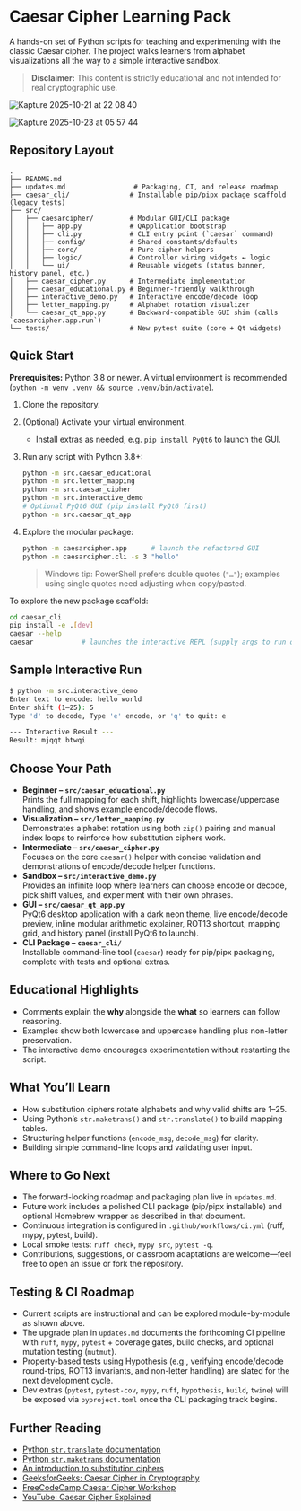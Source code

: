 Caesar Cipher Learning Pack
================================

A hands-on set of Python scripts for teaching and experimenting with the classic Caesar cipher. The project walks learners from alphabet visualizations all the way to a simple interactive sandbox.  
> **Disclaimer:** This content is strictly educational and not intended for real cryptographic use.

![Kapture 2025-10-21 at 22 08 40](https://github.com/user-attachments/assets/4e91df38-ec17-4236-91f1-705ca67bf7e0)


![Kapture 2025-10-23 at 05 57 44](https://github.com/user-attachments/assets/6f90ea47-93f0-4505-a88f-d4b8681b9542)



Repository Layout
-----------------
```
.
├── README.md
├── updates.md                 # Packaging, CI, and release roadmap
├── caesar_cli/               # Installable pip/pipx package scaffold (legacy tests)
├── src/
│   ├── caesarcipher/         # Modular GUI/CLI package
│   │   ├── app.py            # QApplication bootstrap
│   │   ├── cli.py            # CLI entry point (`caesar` command)
│   │   ├── config/           # Shared constants/defaults
│   │   ├── core/             # Pure cipher helpers
│   │   ├── logic/            # Controller wiring widgets ↔ logic
│   │   └── ui/               # Reusable widgets (status banner, history panel, etc.)
│   ├── caesar_cipher.py      # Intermediate implementation
│   ├── caesar_educational.py # Beginner-friendly walkthrough
│   ├── interactive_demo.py   # Interactive encode/decode loop
│   ├── letter_mapping.py     # Alphabet rotation visualizer
│   └── caesar_qt_app.py      # Backward-compatible GUI shim (calls `caesarcipher.app.run`)
└── tests/                    # New pytest suite (core + Qt widgets)
```

Quick Start
-----------
**Prerequisites:** Python 3.8 or newer. A virtual environment is recommended (`python -m venv .venv && source .venv/bin/activate`).

1. Clone the repository.
2. (Optional) Activate your virtual environment.
   - Install extras as needed, e.g. `pip install PyQt6` to launch the GUI.
3. Run any script with Python 3.8+:
   ```bash
   python -m src.caesar_educational
   python -m src.letter_mapping
   python -m src.caesar_cipher
   python -m src.interactive_demo
   # Optional PyQt6 GUI (pip install PyQt6 first)
   python -m src.caesar_qt_app
   ```

4. Explore the modular package:
   ```bash
   python -m caesarcipher.app      # launch the refactored GUI
   python -m caesarcipher.cli -s 3 "hello"
   ```
   > Windows tip: PowerShell prefers double quotes (`"…"`); examples using single quotes need adjusting when copy/pasted.

To explore the new package scaffold:

```bash
cd caesar_cli
pip install -e .[dev]
caesar --help
caesar            # launches the interactive REPL (supply args to run once)
```

Sample Interactive Run
----------------------
```bash
$ python -m src.interactive_demo
Enter text to encode: hello world
Enter shift (1–25): 5
Type 'd' to decode, Type 'e' encode, or 'q' to quit: e

--- Interactive Result ---
Result: mjqqt btwqi
```

Choose Your Path
----------------
- **Beginner – `src/caesar_educational.py`**  
  Prints the full mapping for each shift, highlights lowercase/uppercase handling, and shows example encode/decode flows.
- **Visualization – `src/letter_mapping.py`**  
  Demonstrates alphabet rotation using both `zip()` pairing and manual index loops to reinforce how substitution ciphers work.
- **Intermediate – `src/caesar_cipher.py`**  
  Focuses on the core `caesar()` helper with concise validation and demonstrations of encode/decode helper functions.
- **Sandbox – `src/interactive_demo.py`**  
  Provides an infinite loop where learners can choose encode or decode, pick shift values, and experiment with their own phrases.
- **GUI – `src/caesar_qt_app.py`**  
  PyQt6 desktop application with a dark neon theme, live encode/decode preview, inline modular arithmetic explainer, ROT13 shortcut, mapping grid, and history panel (install PyQt6 to launch).
- **CLI Package – `caesar_cli/`**  
  Installable command-line tool (`caesar`) ready for pip/pipx packaging, complete with tests and optional extras.

Educational Highlights
----------------------
- Comments explain the **why** alongside the **what** so learners can follow reasoning.
- Examples show both lowercase and uppercase handling plus non-letter preservation.
- The interactive demo encourages experimentation without restarting the script.

What You’ll Learn
-----------------
- How substitution ciphers rotate alphabets and why valid shifts are 1–25.
- Using Python’s `str.maketrans()` and `str.translate()` to build mapping tables.
- Structuring helper functions (`encode_msg`, `decode_msg`) for clarity.
- Building simple command-line loops and validating user input.

Where to Go Next
----------------
- The forward-looking roadmap and packaging plan live in `updates.md`.
- Future work includes a polished CLI package (pip/pipx installable) and optional Homebrew wrapper as described in that document.
- Continuous integration is configured in `.github/workflows/ci.yml` (ruff, mypy, pytest, build).
- Local smoke tests: `ruff check`, `mypy src`, `pytest -q`.
- Contributions, suggestions, or classroom adaptations are welcome—feel free to open an issue or fork the repository.

Testing & CI Roadmap
--------------------
- Current scripts are instructional and can be explored module-by-module as shown above.
- The upgrade plan in `updates.md` documents the forthcoming CI pipeline with `ruff`, `mypy`, `pytest` + coverage gates, build checks, and optional mutation testing (`mutmut`).
- Property-based tests using Hypothesis (e.g., verifying encode/decode round-trips, ROT13 invariants, and non-letter handling) are slated for the next development cycle.
- Dev extras (`pytest`, `pytest-cov`, `mypy`, `ruff`, `hypothesis`, `build`, `twine`) will be exposed via `pyproject.toml` once the CLI packaging track begins.

Further Reading
---------------
- [Python `str.translate` documentation](https://docs.python.org/3/library/stdtypes.html#str.translate)
- [Python `str.maketrans` documentation](https://docs.python.org/3/library/stdtypes.html#str.maketrans)
- [An introduction to substitution ciphers](https://en.wikipedia.org/wiki/Substitution_cipher)
- [GeeksforGeeks: Caesar Cipher in Cryptography](https://www.geeksforgeeks.org/ethical-hacking/caesar-cipher-in-cryptography/)
- [FreeCodeCamp Caesar Cipher Workshop](https://www.freecodecamp.org/learn/full-stack-developer/workshop-caesar-cipher/step-1)
- [YouTube: Caesar Cipher Explained](https://www.youtube.com/watch?v=sMOZf4GN3oc)

